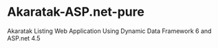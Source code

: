 # Akaratak-ASP.net-pure
Akaratak Listing Web Application Using Dynamic Data Framework 6 and ASP.net 4.5
